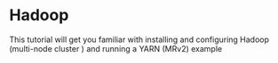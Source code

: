 # Hadoop
This tutorial will get you familiar with installing and configuring Hadoop (multi-node cluster ) and running a YARN (MRv2) example
